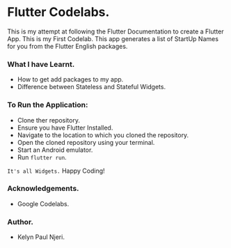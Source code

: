 # Flutter Codelabs.

This is my attempt at following the Flutter Documentation to create a Flutter App. This is my First Codelab. This app generates a list of StartUp Names for you from the Flutter English packages.

### What I have Learnt.

- How to get add packages to my app.
- Difference between Stateless and Stateful Widgets.

### To Run the Application:

- Clone ther repository.
- Ensure you have Flutter Installed.
- Navigate to the location to which you cloned the repository.
- Open the cloned repository using your terminal.
- Start an Android emulator.
- Run `flutter run`.

`It's all Widgets.`
Happy Coding!

### Acknowledgements.

- Google Codelabs.

### Author.

- Kelyn Paul Njeri.
